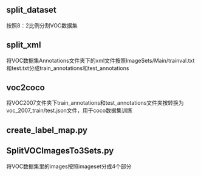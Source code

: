 ## split_dataset
按照8：2比例分割VOC数据集
## split_xml
将VOC数据集Annotations文件夹下的xml文件按照ImageSets/Main/trainval.txt和test.txt分成train_annotations和test_annotations
## voc2coco
将VOC2007文件夹下train_annotations和test_annotations文件夹按转换为voc_2007_train/test.json文件，用于coco数据集训练
## create_label_map.py

## SplitVOCImagesTo3Sets.py
将VOC数据集里的images按照imageset分成4个部分
